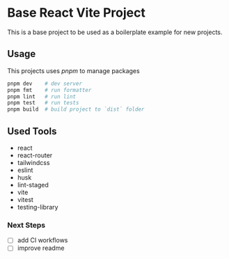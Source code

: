 # Base React Vite Project

This is a base project to be used as a boilerplate example for new projects.

## Usage

This projects uses *pnpm* to manage packages

```sh
pnpm dev    # dev server
pnpm fmt    # run formatter
pnpm lint   # run lint
pnpm test   # run tests
pnpm build  # build project to `dist` folder
```

## Used Tools

- react
- react-router
- tailwindcss
- eslint
- husk
- lint-staged
- vite
- vitest
- testing-library

### Next Steps

- [ ] add CI workflows
- [ ] improve readme
